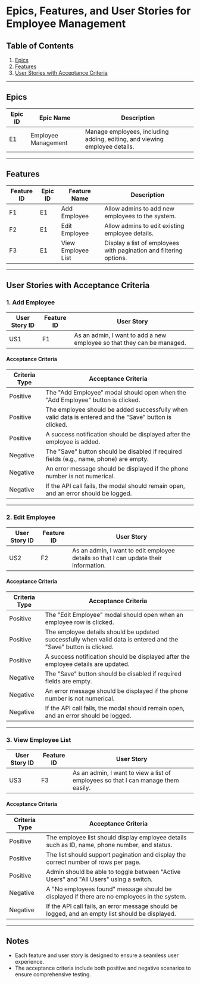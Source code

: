 # Epics, Features, and User Stories for Employee Management

## Table of Contents

1. [Epics](#epics)
2. [Features](#features)
3. [User Stories with Acceptance Criteria](#user-stories-with-acceptance-criteria)

---

## Epics

| Epic ID | Epic Name                          | Description                                                                 |
|---------|------------------------------------|-----------------------------------------------------------------------------|
| E1      | Employee Management               | Manage employees, including adding, editing, and viewing employee details. |

---

## Features

| Feature ID | Epic ID | Feature Name               | Description                                                                 |
|------------|---------|---------------------------|-----------------------------------------------------------------------------|
| F1         | E1      | Add Employee              | Allow admins to add new employees to the system.                           |
| F2         | E1      | Edit Employee             | Allow admins to edit existing employee details.                            |
| F3         | E1      | View Employee List        | Display a list of employees with pagination and filtering options.         |

---

## User Stories with Acceptance Criteria

### 1. Add Employee

| User Story ID | Feature ID | User Story                                                                 |
|---------------|------------|---------------------------------------------------------------------------|
| US1           | F1         | As an admin, I want to add a new employee so that they can be managed.   |

#### Acceptance Criteria

| Criteria Type | Acceptance Criteria                                                                                     |
|---------------|-------------------------------------------------------------------------------------------------------|
| Positive      | The "Add Employee" modal should open when the "Add Employee" button is clicked.                       |
| Positive      | The employee should be added successfully when valid data is entered and the "Save" button is clicked.|
| Positive      | A success notification should be displayed after the employee is added.                               |
| Negative      | The "Save" button should be disabled if required fields (e.g., name, phone) are empty.                |
| Negative      | An error message should be displayed if the phone number is not numerical.                            |
| Negative      | If the API call fails, the modal should remain open, and an error should be logged.                   |

---

### 2. Edit Employee

| User Story ID | Feature ID | User Story                                                                 |
|---------------|------------|---------------------------------------------------------------------------|
| US2           | F2         | As an admin, I want to edit employee details so that I can update their information. |

#### Acceptance Criteria

| Criteria Type | Acceptance Criteria                                                                                     |
|---------------|-------------------------------------------------------------------------------------------------------|
| Positive      | The "Edit Employee" modal should open when an employee row is clicked.                                |
| Positive      | The employee details should be updated successfully when valid data is entered and the "Save" button is clicked. |
| Positive      | A success notification should be displayed after the employee details are updated.                    |
| Negative      | The "Save" button should be disabled if required fields are empty.                                    |
| Negative      | An error message should be displayed if the phone number is not numerical.                            |
| Negative      | If the API call fails, the modal should remain open, and an error should be logged.                   |

---

### 3. View Employee List

| User Story ID | Feature ID | User Story                                                                 |
|---------------|------------|---------------------------------------------------------------------------|
| US3           | F3         | As an admin, I want to view a list of employees so that I can manage them easily. |

#### Acceptance Criteria

| Criteria Type | Acceptance Criteria                                                                                     |
|---------------|-------------------------------------------------------------------------------------------------------|
| Positive      | The employee list should display employee details such as ID, name, phone number, and status.         |
| Positive      | The list should support pagination and display the correct number of rows per page.                   |
| Positive      | Admin should be able to toggle between "Active Users" and "All Users" using a switch.                 |
| Negative      | A "No employees found" message should be displayed if there are no employees in the system.           |
| Negative      | If the API call fails, an error message should be logged, and an empty list should be displayed.       |

---

## Notes

- Each feature and user story is designed to ensure a seamless user experience.
- The acceptance criteria include both positive and negative scenarios to ensure comprehensive testing.
